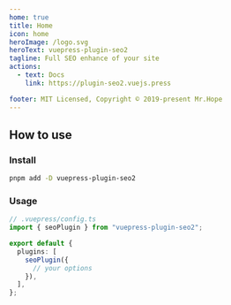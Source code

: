 ```yaml
---
home: true
title: Home
icon: home
heroImage: /logo.svg
heroText: vuepress-plugin-seo2
tagline: Full SEO enhance of your site
actions:
  - text: Docs
    link: https://plugin-seo2.vuejs.press

footer: MIT Licensed, Copyright © 2019-present Mr.Hope
---
```


## How to use

### Install

```bash
pnpm add -D vuepress-plugin-seo2
```

### Usage

```ts
// .vuepress/config.ts
import { seoPlugin } from "vuepress-plugin-seo2";

export default {
  plugins: [
    seoPlugin({
      // your options
    }),
  ],
};
```
